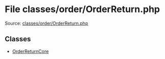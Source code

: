 File classes/order/OrderReturn.php
=========

Source: [classes/order/OrderReturn.php](https://github.com/PrestaShop/PrestaShop/blob/1.6.0.6/classes/order/OrderReturn.php)


Classes
-------

* [OrderReturnCore](class.OrderReturnCore.md)

